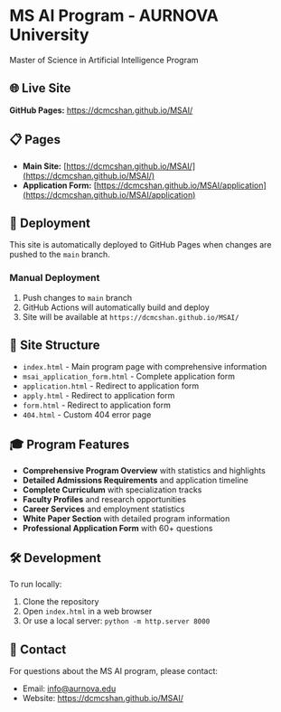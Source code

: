 # MS AI Program - AURNOVA University

Master of Science in Artificial Intelligence Program

## 🌐 Live Site

**GitHub Pages:** https://dcmcshan.github.io/MSAI/

## 📋 Pages

- **Main Site:** [https://dcmcshan.github.io/MSAI/](https://dcmcshan.github.io/MSAI/)
- **Application Form:** [https://dcmcshan.github.io/MSAI/application](https://dcmcshan.github.io/MSAI/application)

## 🚀 Deployment

This site is automatically deployed to GitHub Pages when changes are pushed to the `main` branch.

### Manual Deployment

1. Push changes to `main` branch
2. GitHub Actions will automatically build and deploy
3. Site will be available at `https://dcmcshan.github.io/MSAI/`

## 📁 Site Structure

- `index.html` - Main program page with comprehensive information
- `msai_application_form.html` - Complete application form
- `application.html` - Redirect to application form
- `apply.html` - Redirect to application form  
- `form.html` - Redirect to application form
- `404.html` - Custom 404 error page

## 🎓 Program Features

- **Comprehensive Program Overview** with statistics and highlights
- **Detailed Admissions Requirements** and application timeline
- **Complete Curriculum** with specialization tracks
- **Faculty Profiles** and research opportunities
- **Career Services** and employment statistics
- **White Paper Section** with detailed program information
- **Professional Application Form** with 60+ questions

## 🛠️ Development

To run locally:

1. Clone the repository
2. Open `index.html` in a web browser
3. Or use a local server: `python -m http.server 8000`

## 📧 Contact

For questions about the MS AI program, please contact:
- Email: info@aurnova.edu
- Website: https://dcmcshan.github.io/MSAI/